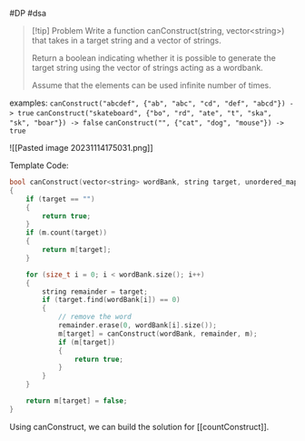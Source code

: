 #DP #dsa 

>[!tip] Problem
>Write a function canConstruct(string, vector\<string>) that takes in a target string and a vector of strings.
>
>Return a boolean indicating whether it is possible to generate the target string using the vector of strings acting as a wordbank.
>
>Assume that the elements can be used infinite number of times.

examples:
	`canConstruct("abcdef", {"ab", "abc", "cd", "def", "abcd"}) -> true`
	`canConstruct("skateboard", {"bo", "rd", "ate", "t", "ska", "sk", "boar"}) -> false`
	`canConstruct("", {"cat", "dog", "mouse"}) -> true`

![[Pasted image 20231114175031.png]]

Template Code:
```cpp
bool canConstruct(vector<string> wordBank, string target, unordered_map<string, bool>& m)
{
    if (target == "")
    {
        return true;
    }
    if (m.count(target))
    {
        return m[target];
    }

    for (size_t i = 0; i < wordBank.size(); i++)
    {
        string remainder = target;
        if (target.find(wordBank[i]) == 0)
        {
            // remove the word
            remainder.erase(0, wordBank[i].size());
            m[target] = canConstruct(wordBank, remainder, m);
            if (m[target])
            {
                return true;
            }
        }
    }

    return m[target] = false;
}
```

Using canConstruct, we can build the solution for [[countConstruct]].

